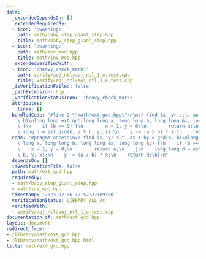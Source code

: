 ```yaml
---
data:
  _extendedDependsOn: []
  _extendedRequiredBy:
  - icon: ':warning:'
    path: math/baby_step_giant_step.hpp
    title: math/baby_step_giant_step.hpp
  - icon: ':warning:'
    path: math/inv_mod.hpp
    title: math/inv_mod.hpp
  _extendedVerifiedWith:
  - icon: ':heavy_check_mark:'
    path: verify/aoj_ntl/aoj_ntl_1_e.test.cpp
    title: verify/aoj_ntl/aoj_ntl_1_e.test.cpp
  _isVerificationFailed: false
  _pathExtension: hpp
  _verificationStatusIcon: ':heavy_check_mark:'
  attributes:
    links: []
  bundledCode: "#line 2 \"math/ext_gcd.hpp\"\n\n// find (x, y) s.t. ax + by = gcd(a,\
    \ b)\nlong long ext_gcd(long long a, long long b, long long &x, long long &y)\
    \ {\n    if (b == 0) {\n        x = 1, y = 0;\n        return a;\n    }\n    long\
    \ long d = ext_gcd(b, a % b, y, x);\n    y -= (a / b) * x;\n    return d;\n}\n"
  code: "#pragma once\n\n// find (x, y) s.t. ax + by = gcd(a, b)\nlong long ext_gcd(long\
    \ long a, long long b, long long &x, long long &y) {\n    if (b == 0) {\n    \
    \    x = 1, y = 0;\n        return a;\n    }\n    long long d = ext_gcd(b, a %\
    \ b, y, x);\n    y -= (a / b) * x;\n    return d;\n}\n"
  dependsOn: []
  isVerificationFile: false
  path: math/ext_gcd.hpp
  requiredBy:
  - math/baby_step_giant_step.hpp
  - math/inv_mod.hpp
  timestamp: '2023-02-06 17:52:27+09:00'
  verificationStatus: LIBRARY_ALL_AC
  verifiedWith:
  - verify/aoj_ntl/aoj_ntl_1_e.test.cpp
documentation_of: math/ext_gcd.hpp
layout: document
redirect_from:
- /library/math/ext_gcd.hpp
- /library/math/ext_gcd.hpp.html
title: math/ext_gcd.hpp
---
```

